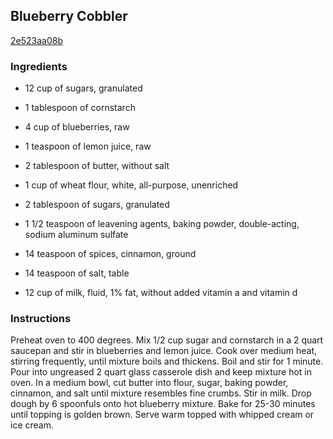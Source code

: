 ## Blueberry Cobbler

[2e523aa08b](http://www.food.com/recipe/blueberry-cobbler-242866)

### Ingredients

 - 12 cup of sugars, granulated

 - 1 tablespoon of cornstarch

 - 4 cup of blueberries, raw

 - 1 teaspoon of lemon juice, raw

 - 2 tablespoon of butter, without salt

 - 1 cup of wheat flour, white, all-purpose, unenriched

 - 2 tablespoon of sugars, granulated

 - 1 1/2 teaspoon of leavening agents, baking powder, double-acting, sodium aluminum sulfate

 - 14 teaspoon of spices, cinnamon, ground

 - 14 teaspoon of salt, table

 - 12 cup of milk, fluid, 1% fat, without added vitamin a and vitamin d

### Instructions

Preheat oven to 400 degrees. Mix 1/2 cup sugar and cornstarch in a 2 quart saucepan and stir in blueberries and lemon juice. Cook over medium heat, stirring frequently, until mixture boils and thickens. Boil and stir for 1 minute. Pour into ungreased 2 quart glass casserole dish and keep mixture hot in oven. In a medium bowl, cut butter into flour, sugar, baking powder, cinnamon, and salt until mixture resembles fine crumbs. Stir in milk. Drop dough by 6 spoonfuls onto hot blueberry mixture. Bake for 25-30 minutes until topping is golden brown. Serve warm topped with whipped cream or ice cream.